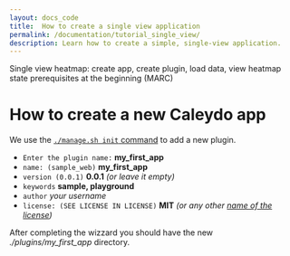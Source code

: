 ```yaml
---
layout: docs_code
title:  How to create a single view application
permalink: /documentation/tutorial_single_view/
description: Learn how to create a simple, single-view application.
---
```


Single view heatmap: create app,  create plugin, load data, view heatmap
state prerequisites at the beginning (MARC)

# How to create a new Caleydo app 

We use the [`./manage.sh init` command](/website/documentation/installation/#init-command) to add a new plugin.

* `Enter the plugin name:` **my_first_app**
* `name: (sample_web)` **my_first_app**
* `version (0.0.1)` **0.0.1** *(or leave it empty)*
* `keywords` **sample, playground**
* `author` *your username*
* `license: (SEE LICENSE IN LICENSE)` **MIT** *(or any other [name of the license](http://choosealicense.com/))*
 
After completing the wizzard you should have the new *./plugins/my_first_app* directory.





